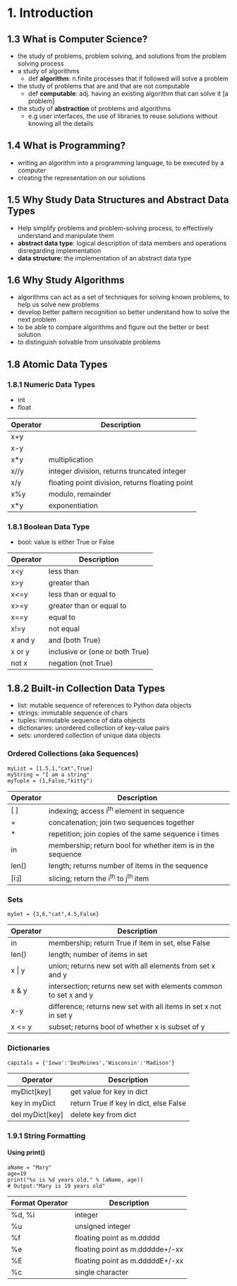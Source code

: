 # 1. Introduction

## 1.3 What is Computer Science?
  * the study of problems, problem solving, and solutions from the problem solving process
  * a study of algorithms
    * def **algorithm**: n.finite processes that if followed will solve a problem
  * the study of problems that are and that are not computable 
    * def **computable**: adj. having an existing algorithm that can solve it [a problem]
  * the study of **abstraction** of problems and algorithms
    * e.g user interfaces, the use of libraries to reuse solutions without knowing all the details

## 1.4 What is Programming?
  * writing an algorithm into a programming language, to be executed by a computer
  * creating the representation on our solutions

## 1.5 Why Study Data Structures and Abstract Data Types
  * Help simplify problems and problem-solving process, to effectively understand and manipulate them
  *  **abstract data type**: logical description of data members and operations disregarding implementation
  * **data structure**: the implementation of an abstract data type

## 1.6 Why Study Algorithms
  * algorithms can act as a set of techniques for solving known problems, to help us solve new problems
  * develop better pattern recognition so better understand how to solve the next problem
  * to be able to compare algorithms and figure out the better or best solution
  * to distinguish solvable from unsolvable problems

## 1.8 Atomic Data Types

### 1.8.1 Numeric Data Types
* int
* float

| Operator | Description                                     |
|----------|-------------------------------------------------|
| x+y      |                                                 |
| x-y      |                                                 |
| x*y      | multiplication                                  |
| x//y     | integer division, returns truncated integer     |
| x/y      | floating point division, returns floating point | 
| x%y      | modulo, remainder                               |
| x*y      | exponentiation                                  |


### 1.8.1 Boolean Data Type
  * bool: value is either True or False

| Operator | Description                     |
|----------|---------------------------------|
| x<y      | less than                       |
| x>y      | greater than                    |
| x<=y     | less than or equal to           |
| x>=y     | greater than or equal to        |
| x==y     | equal to                        |
| x!=y     | not equal                       |
| x and y  | and (both True)                 |
| x or y   | inclusive or (one or both True) |
| not x    | negation (not True)             | 

## 1.8.2 Built-in Collection Data Types
  * list: mutable sequence of references to Python data objects
  * strings: immutable sequence of chars
  * tuples: immutable sequence of data objects 
  * dictionaries: unordered collection of key-value pairs
  * sets: unordered collection of unique data objects

### Ordered Collections (aka Sequences) 

```commandline
myList = [1.5,1,"cat",True]
myString = "I am a string"
myTuple = (1,False,"kitty")
```

| Operator | Description                                                 |
|----------|-------------------------------------------------------------|
| [ ]      | indexing; access i<sup>th</sup> element in sequence         |
| +        | concatenation; join two sequences together                  |
| *        | repetition; join copies of the same sequence i times        |
| in       | membership; return bool for whether item is in the sequence |
| len()    | length; returns number of items in the sequence             |
| [i:j]    | slicing; return the i<sup>th</sup> to j<sup>th</sup> item   |

### Sets

```commandline
mySet = {3,6,"cat",4.5,False}
```

| Operator   | Description                                                       |
|------------|-------------------------------------------------------------------|
| in         | membership; return True if item in set, else False                |
| len()      | length; number of items in set                                    |
| x &#124; y | union; returns new set with all elements from set x and y         |
| x & y      | intersection; returns new set with elements common to set x and y |
| x-y        | difference; returns new set with all items in set x not in set y  |
| x <= y     | subset; returns bool of whether x is subset of y                  |

### Dictionaries

```commandline
capitals = {'Iowa':'DesMoines','Wisconsin':'Madison'}
```

| Operator         | Description                            |
|------------------|----------------------------------------|
| myDict[key]      | get value for key in dict              |
| key in myDict    | return True if key in dict, else False |
| del myDict[key]  | delete key from dict                   |

### 1.9.1 String Formatting

#### Using print()

```commandline
aName = "Mary"
age=19
print("%s is %d years old." % (aName, age))
# Output:"Mary is 19 years old"
```

| Format Operator | Description                      |
|-----------------|----------------------------------|
| %d, %i          | integer                          |
| %u              | unsigned integer                 |
| %f              | floating point as m.ddddd        |
| %e              | floating point as m.ddddde+/-xx  |
| %E              | floating point as m.dddddE+/-xx  |
| %c              | single character                 | 